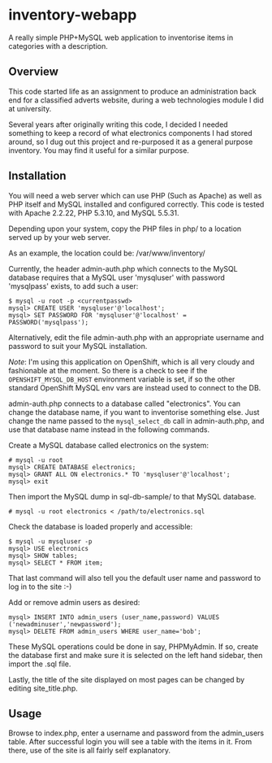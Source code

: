 inventory-webapp
================

A really simple PHP+MySQL web application to inventorise items in
categories with a description.

Overview
--------
This code started life as an assignment to produce an administration
back end for a classified adverts website, during a web technologies
module I did at university. 

Several years after originally writing this code, I decided I needed
something to keep a record of what electronics components I had stored
around, so I dug out this project and re-purposed it as a general
purpose inventory. You may find it useful for a similar purpose.

Installation
------------
You will need a web server which can use PHP (Such as Apache) as well
as PHP itself and MySQL installed and configured correctly. This code
is tested with Apache 2.2.22, PHP 5.3.10, and MySQL 5.5.31.

Depending upon your system, copy the PHP files in php/ to a
location served up by your web server.

As an example, the location could be: /var/www/inventory/

Currently, the header admin-auth.php which connects to the MySQL
database requires that a MySQL user 'mysqluser' with password
'mysqlpass' exists, to add such a user:

	$ mysql -u root -p <currentpasswd>
	mysql> CREATE USER 'mysqluser'@'localhost';
	mysql> SET PASSWORD FOR 'mysqluser'@'localhost' = PASSWORD('mysqlpass');

Alternatively, edit the file admin-auth.php with an appropriate
username and password to suit your MySQL installation.

*Note*: I'm using this application on OpenShift, which is all very
cloudy and fashionable at the moment. So there is a check to see
if the `OPENSHIFT_MYSQL_DB_HOST` environment variable is set, if so
the other standard OpenShift MySQL env vars are instead used to
connect to the DB.

admin-auth.php connects to a database called "electronics". You can
change the database name, if you want to inventorise
something else. Just change the name passed to the `mysql_select_db`
call in admin-auth.php, and use that database name instead in the
following commands.

Create a MySQL database called electronics on the system:

	# mysql -u root
	mysql> CREATE DATABASE electronics;
	mysql> GRANT ALL ON electronics.* TO 'mysqluser'@'localhost';
	mysql> exit
	
Then import the MySQL dump in sql-db-sample/ to that MySQL database.

	# mysql -u root electronics < /path/to/electronics.sql

Check the database is loaded properly and accessible:

	$ mysql -u mysqluser -p
	mysql> USE electronics
	mysql> SHOW tables;
	mysql> SELECT * FROM item;

That last command will also tell you the default user name and
password to log in to the site :-)

Add or remove admin users as desired:

	mysql> INSERT INTO admin_users (user_name,password) VALUES ('newadminuser','newpassword');
	mysql> DELETE FROM admin_users WHERE user_name='bob';

These MySQL operations could be done in say, PHPMyAdmin. If so,
create the database first and make sure it is selected on the left
hand sidebar, then import the .sql file.

Lastly, the title of the site displayed on most pages can be changed
by editing site_title.php.

Usage
-----
Browse to index.php, enter a username and password from the admin_users
table. After successful login you will see a table with the items in it.
From there, use of the site is all fairly self explanatory.



